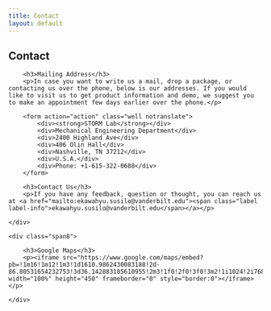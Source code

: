 ```yaml
---
title: Contact
layout: default
---
```


<div class="row-fluid">
	<div class="span12">
		<h2>Contact</h2>
	</div>
</div>

<div class="row-fluid">
	<div class="span4">
		
		<h3>Mailing Address</h3>
		<p>In case you want to write us a mail, drop a package, or contacting us over the phone, below is our addresses. If you would like to visit us to get product information and demo, we suggest you to make an appointment few days earlier over the phone.</p>
	
		<form action="action" class="well notranslate">
			<div><strong>STORM Lab</strong></div>
			<div>Mechanical Engineering Department</div>
			<div>2400 Highland Ave</div>
			<div>406 Olin Hall</div>
			<div>Nashville, TN 37212</div>
			<div>U.S.A.</div>
			<div>Phone: +1-615-322-0688</div>
		</form>

		<h3>Contact Us</h3>
		<p>If you have any feedback, question or thought, you can reach us at <a href="mailto:ekawahyu.susilo@vanderbilt.edu"><span class="label label-info">ekawahyu.susilo@vanderbilt.edu</span></a></p>

	</div>
	
	<div class="span8">

		<h3>Google Maps</h3>
		<p><iframe src="https://www.google.com/maps/embed?pb=!1m16!1m12!1m3!1d1610.9862430083188!2d-86.80531654232753!3d36.142883185610955!2m3!1f0!2f0!3f0!3m2!1i1024!2i768!4f13.1!2m1!1s2400+Highland+Ave%2C+Nashville%2C+TN+37212!5e0!3m2!1sen!2sus!4v1428286075691" width="100%" height="450" frameborder="0" style="border:0"></iframe></p>

	</div>
</div>
